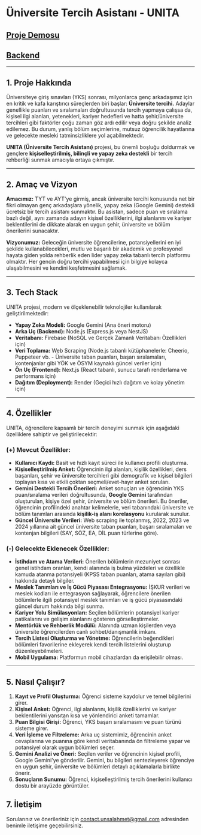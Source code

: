 # **Üniversite Tercih Asistanı - UNITA**

## [Proje Demosu](https://btk-unita-frontend.vercel.app/)
## [Backend](https://github.com/ahmetunsal/btk-unita-backend)
-----

## **1. Proje Hakkında**

Üniversiteye giriş sınavları (YKS) sonrası, milyonlarca genç arkadaşımız için en kritik ve kafa karıştırıcı süreçlerden biri başlar: **Üniversite tercihi.** Adaylar genellikle puanları ve sıralamaları doğrultusunda tercih yapmaya çalışsa da, kişisel ilgi alanları, yetenekleri, kariyer hedefleri ve hatta şehir/üniversite tercihleri gibi faktörler çoğu zaman göz ardı edilir veya doğru şekilde analiz edilemez. Bu durum, yanlış bölüm seçimlerine, mutsuz öğrencilik hayatlarına ve gelecekte mesleki tatminsizliklere yol açabilmektedir.

**UNITA (Üniversite Tercih Asistanı)** projesi, bu önemli boşluğu doldurmak ve gençlere **kişiselleştirilmiş, bilinçli ve yapay zeka destekli** bir tercih rehberliği sunmak amacıyla ortaya çıkmıştır.

-----

## **2. Amaç ve Vizyon**

**Amacımız:** TYT ve AYT'ye girmiş, ancak üniversite tercihi konusunda net bir fikri olmayan genç arkadaşlara yönelik, yapay zeka (Google Gemini) destekli ücretsiz bir tercih asistanı sunmaktır. Bu asistan, sadece puan ve sıralama bazlı değil, aynı zamanda adayın kişisel özelliklerini, ilgi alanlarını ve kariyer beklentilerini de dikkate alarak en uygun şehir, üniversite ve bölüm önerilerini sunacaktır.

**Vizyonumuz:** Geleceğin üniversite öğrencilerine, potansiyellerini en iyi şekilde kullanabilecekleri, mutlu ve başarılı bir akademik ve profesyonel hayata giden yolda rehberlik eden lider yapay zeka tabanlı tercih platformu olmaktır. Her gencin doğru tercihi yapabilmesi için bilgiye kolayca ulaşabilmesini ve kendini keşfetmesini sağlamak.

-----

## **3. Tech Stack**

UNITA projesi, modern ve ölçeklenebilir teknolojiler kullanılarak geliştirilmektedir:

  * **Yapay Zeka Modeli:** Google Gemini (Ana öneri motoru)
  * **Arka Uç (Backend):** Node.js (Express.js veya NestJS)
  * **Veritabanı:** Firebase (NoSQL ve Gerçek Zamanlı Veritabanı Özellikleri için)
  * **Veri Toplama:** Web Scraping (Node.js tabanlı kütüphanelerle: Cheerio, Puppeteer vb. - Üniversite taban puanları, başarı sıralamaları, kontenjanlar gibi YÖK ve ÖSYM kaynaklı güncel veriler için)
  * **Ön Uç (Frontend):** Next.js (React tabanlı, sunucu tarafı renderlama ve performans için)
  * **Dağıtım (Deployment):** Render (Geçici hızlı dağıtım ve kolay yönetim için)

-----

## **4. Özellikler**

UNITA, öğrencilere kapsamlı bir tercih deneyimi sunmak için aşağıdaki özelliklere sahiptir ve geliştirilecektir:

### **(+) Mevcut Özellikler:**

  * **Kullanıcı Kaydı:** Basit ve hızlı kayıt süreci ile kullanıcı profili oluşturma.
  * **Kişiselleştirilmiş Anket:** Öğrencinin ilgi alanları, kişilik özellikleri, ders başarıları, şehir ve üniversite tercihleri gibi demografik ve kişisel bilgileri toplayan kısa ve etkili çoktan seçmeli/evet-hayır anket soruları.
  * **Gemini Destekli Tercih Önerileri:** Anket sonuçları ve öğrencinin YKS puan/sıralama verileri doğrultusunda, **Google Gemini** tarafından oluşturulan, kişiye özel şehir, üniversite ve bölüm önerileri. Bu öneriler, öğrencinin profilindeki anahtar kelimelerle, veri tabanındaki üniversite ve bölüm tanımları arasında **kişilik-iş alanı korelasyonu** kurularak sunulur.
  * **Güncel Üniversite Verileri:** Web scraping ile toplanmış, 2022, 2023 ve 2024 yıllarına ait güncel üniversite taban puanları, başarı sıralamaları ve kontenjan bilgileri (SAY, SÖZ, EA, DİL puan türlerine göre).

### **(-) Gelecekte Eklenecek Özellikler:**

  * **İstihdam ve Atama Verileri:** Önerilen bölümlerin mezuniyet sonrası genel istihdam oranları, kendi alanında iş bulma yüzdeleri ve özellikle kamuda atanma potansiyeli (KPSS taban puanları, atama sayıları gibi) hakkında detaylı bilgiler.
  * **Meslek Tanımları ve İş Gücü Piyasası Entegrasyonu:** İŞKUR verileri ve meslek kodları ile entegrasyon sağlayarak, öğrencilere önerilen bölümlerle ilgili potansiyel meslek tanımları ve iş gücü piyasasındaki güncel durum hakkında bilgi sunma.
  * **Kariyer Yolu Simülasyonları:** Seçilen bölümlerin potansiyel kariyer patikalarını ve gelişim alanlarını gösteren görselleştirmeler.
  * **Mentörlük ve Rehberlik Modülü:** Alanında uzman kişilerden veya üniversite öğrencilerden canlı sohbet/danışmanlık imkanı.
  * **Tercih Listesi Oluşturma ve Yönetme:** Öğrencilerin beğendikleri bölümleri favorilerine ekleyerek kendi tercih listelerini oluşturup düzenleyebilmeleri.
  * **Mobil Uygulama:** Platformun mobil cihazlardan da erişilebilir olması.

-----

## **5. Nasıl Çalışır?**

1.  **Kayıt ve Profil Oluşturma:** Öğrenci sisteme kaydolur ve temel bilgilerini girer.
2.  **Kişisel Anket:** Öğrenci, ilgi alanlarını, kişilik özelliklerini ve kariyer beklentilerini yansıtan kısa ve yönlendirici anketi tamamlar.
3.  **Puan Bilgisi Girişi:** Öğrenci, YKS başarı sıralamasını ve puan türünü sisteme girer.
4.  **Veri İşleme ve Filtreleme:** Arka uç sistemimiz, öğrencinin anket cevaplarına ve puanına göre kendi veritabanında ön filtreleme yapar ve potansiyel olarak uygun bölümleri seçer.
5.  **Gemini Analizi ve Öneri:** Seçilen veriler ve öğrencinin kişisel profili, Google Gemini'ye gönderilir. Gemini, bu bilgileri sentezleyerek öğrenciye en uygun şehir, üniversite ve bölümleri detaylı açıklamalarla birlikte önerir.
6.  **Sonuçların Sunumu:** Öğrenci, kişiselleştirilmiş tercih önerilerini kullanıcı dostu bir arayüzde görüntüler.

## **7. İletişim**

Sorularınız ve önerileriniz için contact.unsalahmet@gmail.com adresinden benimle iletişime geçebilirsiniz.

